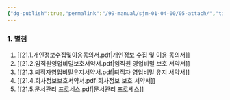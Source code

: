 ```yaml
---
{"dg-publish":true,"permalink":"/99-manual/sjm-01-04-00/05-attach/","title":"제 5 장 별첨","tags":["정보보안관리규정","보안","별첨"],"noteIcon":"","created":"","updated":""}
---
```


### 1. 별첨
1. [[21.1.개인정보수집및이용동의서.pdf|개인정보 수집 및 이용 동의서]]
2. [[21.2.임직원영업비밀보호서약서.pdf|임직원 영업비밀 보호 서약서]]
3. [[21.3.퇴직자영업비밀유지서약서.pdf|퇴직자 영업비밀 유지 서약서]]
4. [[21.4.회사정보보호서약서.pdf|회사정보 보호 서약서]]
5. [[21.5.문서관리 프로세스.pdf|문서관리 프로세스]]
